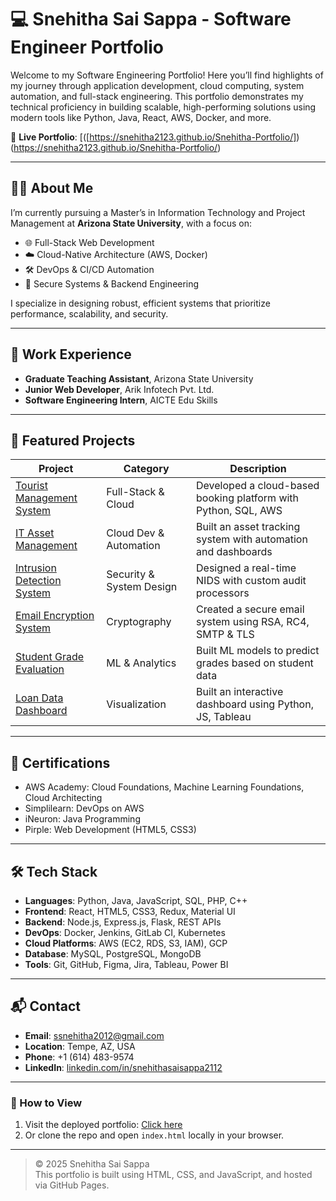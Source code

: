 # 💻 Snehitha Sai Sappa - Software Engineer Portfolio

Welcome to my Software Engineering Portfolio! Here you’ll find highlights of my journey through application development, cloud computing, system automation, and full-stack engineering. This portfolio demonstrates my technical proficiency in building scalable, high-performing solutions using modern tools like Python, Java, React, AWS, Docker, and more.

🔗 **Live Portfolio**: [([https://snehitha2123.github.io/Snehitha-Portfolio/])(https://snehitha2123.github.io/Snehitha-Portfolio/)

---

## 👩‍💻 About Me

I’m currently pursuing a Master’s in Information Technology and Project Management at **Arizona State University**, with a focus on:
- 🌐 Full-Stack Web Development  
- ☁️ Cloud-Native Architecture (AWS, Docker)  
- 🛠️ DevOps & CI/CD Automation  
- 🔐 Secure Systems & Backend Engineering  

I specialize in designing robust, efficient systems that prioritize performance, scalability, and security.

---

## 💼 Work Experience

- **Graduate Teaching Assistant**, Arizona State University  
- **Junior Web Developer**, Arik Infotech Pvt. Ltd.  
- **Software Engineering Intern**, AICTE Edu Skills  

---

## 🚀 Featured Projects

| Project | Category | Description |
|--------|----------|-------------|
| [Tourist Management System](#) | Full-Stack & Cloud | Developed a cloud-based booking platform with Python, SQL, AWS |
| [IT Asset Management](#) | Cloud Dev & Automation | Built an asset tracking system with automation and dashboards |
| [Intrusion Detection System](#) | Security & System Design | Designed a real-time NIDS with custom audit processors |
| [Email Encryption System](#) | Cryptography | Created a secure email system using RSA, RC4, SMTP & TLS |
| [Student Grade Evaluation](#) | ML & Analytics | Built ML models to predict grades based on student data |
| [Loan Data Dashboard](#) | Visualization | Built an interactive dashboard using Python, JS, Tableau |

---

## 📜 Certifications

- AWS Academy: Cloud Foundations, Machine Learning Foundations, Cloud Architecting  
- Simplilearn: DevOps on AWS  
- iNeuron: Java Programming  
- Pirple: Web Development (HTML5, CSS3)  

---

## 🛠️ Tech Stack

- **Languages**: Python, Java, JavaScript, SQL, PHP, C++  
- **Frontend**: React, HTML5, CSS3, Redux, Material UI  
- **Backend**: Node.js, Express.js, Flask, REST APIs  
- **DevOps**: Docker, Jenkins, GitLab CI, Kubernetes  
- **Cloud Platforms**: AWS (EC2, RDS, S3, IAM), GCP  
- **Database**: MySQL, PostgreSQL, MongoDB  
- **Tools**: Git, GitHub, Figma, Jira, Tableau, Power BI  

---

## 📬 Contact

- **Email**: ssnehitha2012@gmail.com  
- **Location**: Tempe, AZ, USA  
- **Phone**: +1 (614) 483-9574  
- **LinkedIn**: [linkedin.com/in/snehithasaisappa2112](https://www.linkedin.com/in/snehithasaisappa2112/)

---

### 📌 How to View

1. Visit the deployed portfolio: [Click here](https://snehitha2123.github.io/Snehitha-Portfolio/)
2. Or clone the repo and open `index.html` locally in your browser.

---

> © 2025 Snehitha Sai Sappa  
> This portfolio is built using HTML, CSS, and JavaScript, and hosted via GitHub Pages.
